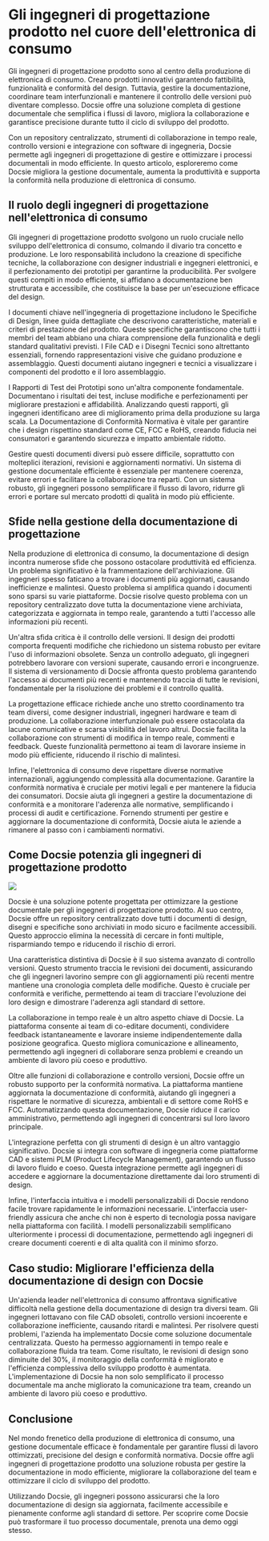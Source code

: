 # Gli ingegneri di progettazione prodotto nel cuore dell'elettronica di consumo

Gli ingegneri di progettazione prodotto sono al centro della produzione di elettronica di consumo. Creano prodotti innovativi garantendo fattibilità, funzionalità e conformità del design. Tuttavia, gestire la documentazione, coordinare team interfunzionali e mantenere il controllo delle versioni può diventare complesso. Docsie offre una soluzione completa di gestione documentale che semplifica i flussi di lavoro, migliora la collaborazione e garantisce precisione durante tutto il ciclo di sviluppo del prodotto.

Con un repository centralizzato, strumenti di collaborazione in tempo reale, controllo versioni e integrazione con software di ingegneria, Docsie permette agli ingegneri di progettazione di gestire e ottimizzare i processi documentali in modo efficiente. In questo articolo, esploreremo come Docsie migliora la gestione documentale, aumenta la produttività e supporta la conformità nella produzione di elettronica di consumo.

## Il ruolo degli ingegneri di progettazione nell'elettronica di consumo

Gli ingegneri di progettazione prodotto svolgono un ruolo cruciale nello sviluppo dell'elettronica di consumo, colmando il divario tra concetto e produzione. Le loro responsabilità includono la creazione di specifiche tecniche, la collaborazione con designer industriali e ingegneri elettronici, e il perfezionamento dei prototipi per garantirne la producibilità. Per svolgere questi compiti in modo efficiente, si affidano a documentazione ben strutturata e accessibile, che costituisce la base per un'esecuzione efficace del design.

I documenti chiave nell'ingegneria di progettazione includono le Specifiche di Design, linee guida dettagliate che descrivono caratteristiche, materiali e criteri di prestazione del prodotto. Queste specifiche garantiscono che tutti i membri del team abbiano una chiara comprensione della funzionalità e degli standard qualitativi previsti. I File CAD e i Disegni Tecnici sono altrettanto essenziali, fornendo rappresentazioni visive che guidano produzione e assemblaggio. Questi documenti aiutano ingegneri e tecnici a visualizzare i componenti del prodotto e il loro assemblaggio.

I Rapporti di Test dei Prototipi sono un'altra componente fondamentale. Documentano i risultati dei test, incluse modifiche e perfezionamenti per migliorare prestazioni e affidabilità. Analizzando questi rapporti, gli ingegneri identificano aree di miglioramento prima della produzione su larga scala. La Documentazione di Conformità Normativa è vitale per garantire che i design rispettino standard come CE, FCC e RoHS, creando fiducia nei consumatori e garantendo sicurezza e impatto ambientale ridotto.

Gestire questi documenti diversi può essere difficile, soprattutto con molteplici iterazioni, revisioni e aggiornamenti normativi. Un sistema di gestione documentale efficiente è essenziale per mantenere coerenza, evitare errori e facilitare la collaborazione tra reparti. Con un sistema robusto, gli ingegneri possono semplificare il flusso di lavoro, ridurre gli errori e portare sul mercato prodotti di qualità in modo più efficiente.

## Sfide nella gestione della documentazione di progettazione

Nella produzione di elettronica di consumo, la documentazione di design incontra numerose sfide che possono ostacolare produttività ed efficienza. Un problema significativo è la frammentazione dell'archiviazione. Gli ingegneri spesso faticano a trovare i documenti più aggiornati, causando inefficienze e malintesi. Questo problema si amplifica quando i documenti sono sparsi su varie piattaforme. Docsie risolve questo problema con un repository centralizzato dove tutta la documentazione viene archiviata, categorizzata e aggiornata in tempo reale, garantendo a tutti l'accesso alle informazioni più recenti.

Un'altra sfida critica è il controllo delle versioni. Il design dei prodotti comporta frequenti modifiche che richiedono un sistema robusto per evitare l'uso di informazioni obsolete. Senza un controllo adeguato, gli ingegneri potrebbero lavorare con versioni superate, causando errori e incongruenze. Il sistema di versionamento di Docsie affronta questo problema garantendo l'accesso ai documenti più recenti e mantenendo traccia di tutte le revisioni, fondamentale per la risoluzione dei problemi e il controllo qualità.

La progettazione efficace richiede anche uno stretto coordinamento tra team diversi, come designer industriali, ingegneri hardware e team di produzione. La collaborazione interfunzionale può essere ostacolata da lacune comunicative e scarsa visibilità del lavoro altrui. Docsie facilita la collaborazione con strumenti di modifica in tempo reale, commenti e feedback. Queste funzionalità permettono ai team di lavorare insieme in modo più efficiente, riducendo il rischio di malintesi.

Infine, l'elettronica di consumo deve rispettare diverse normative internazionali, aggiungendo complessità alla documentazione. Garantire la conformità normativa è cruciale per motivi legali e per mantenere la fiducia dei consumatori. Docsie aiuta gli ingegneri a gestire la documentazione di conformità e a monitorare l'aderenza alle normative, semplificando i processi di audit e certificazione. Fornendo strumenti per gestire e aggiornare la documentazione di conformità, Docsie aiuta le aziende a rimanere al passo con i cambiamenti normativi.

## Come Docsie potenzia gli ingegneri di progettazione prodotto

![](https://cdn.docsie.io/workspace_PxAvC1Uenuc7ad6H3/doc_wn84Jkoc6hIMTO2eE/file_WyrqEK0E1zfn5P8Ia/image_ed244903-132a-cf9b-c7f2-bda1651bfa30.jpg)

Docsie è una soluzione potente progettata per ottimizzare la gestione documentale per gli ingegneri di progettazione prodotto. Al suo centro, Docsie offre un repository centralizzato dove tutti i documenti di design, disegni e specifiche sono archiviati in modo sicuro e facilmente accessibili. Questo approccio elimina la necessità di cercare in fonti multiple, risparmiando tempo e riducendo il rischio di errori.

Una caratteristica distintiva di Docsie è il suo sistema avanzato di controllo versioni. Questo strumento traccia le revisioni dei documenti, assicurando che gli ingegneri lavorino sempre con gli aggiornamenti più recenti mentre mantiene una cronologia completa delle modifiche. Questo è cruciale per conformità e verifiche, permettendo ai team di tracciare l'evoluzione dei loro design e dimostrare l'aderenza agli standard di settore.

La collaborazione in tempo reale è un altro aspetto chiave di Docsie. La piattaforma consente ai team di co-editare documenti, condividere feedback istantaneamente e lavorare insieme indipendentemente dalla posizione geografica. Questo migliora comunicazione e allineamento, permettendo agli ingegneri di collaborare senza problemi e creando un ambiente di lavoro più coeso e produttivo.

Oltre alle funzioni di collaborazione e controllo versioni, Docsie offre un robusto supporto per la conformità normativa. La piattaforma mantiene aggiornata la documentazione di conformità, aiutando gli ingegneri a rispettare le normative di sicurezza, ambientali e di settore come RoHS e FCC. Automatizzando questa documentazione, Docsie riduce il carico amministrativo, permettendo agli ingegneri di concentrarsi sul loro lavoro principale.

L'integrazione perfetta con gli strumenti di design è un altro vantaggio significativo. Docsie si integra con software di ingegneria come piattaforme CAD e sistemi PLM (Product Lifecycle Management), garantendo un flusso di lavoro fluido e coeso. Questa integrazione permette agli ingegneri di accedere e aggiornare la documentazione direttamente dai loro strumenti di design.

Infine, l'interfaccia intuitiva e i modelli personalizzabili di Docsie rendono facile trovare rapidamente le informazioni necessarie. L'interfaccia user-friendly assicura che anche chi non è esperto di tecnologia possa navigare nella piattaforma con facilità. I modelli personalizzabili semplificano ulteriormente i processi di documentazione, permettendo agli ingegneri di creare documenti coerenti e di alta qualità con il minimo sforzo.

## Caso studio: Migliorare l'efficienza della documentazione di design con Docsie

Un'azienda leader nell'elettronica di consumo affrontava significative difficoltà nella gestione della documentazione di design tra diversi team. Gli ingegneri lottavano con file CAD obsoleti, controllo versioni incoerente e collaborazione inefficiente, causando ritardi e malintesi. Per risolvere questi problemi, l'azienda ha implementato Docsie come soluzione documentale centralizzata. Questo ha permesso aggiornamenti in tempo reale e collaborazione fluida tra team. Come risultato, le revisioni di design sono diminuite del 30%, il monitoraggio della conformità è migliorato e l'efficienza complessiva dello sviluppo prodotto è aumentata. L'implementazione di Docsie ha non solo semplificato il processo documentale ma anche migliorato la comunicazione tra team, creando un ambiente di lavoro più coeso e produttivo.

## Conclusione

Nel mondo frenetico della produzione di elettronica di consumo, una gestione documentale efficace è fondamentale per garantire flussi di lavoro ottimizzati, precisione del design e conformità normativa. Docsie offre agli ingegneri di progettazione prodotto una soluzione robusta per gestire la documentazione in modo efficiente, migliorare la collaborazione del team e ottimizzare il ciclo di sviluppo del prodotto.

Utilizzando Docsie, gli ingegneri possono assicurarsi che la loro documentazione di design sia aggiornata, facilmente accessibile e pienamente conforme agli standard di settore. Per scoprire come Docsie può trasformare il tuo processo documentale, prenota una demo oggi stesso.